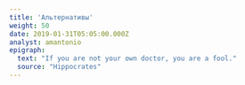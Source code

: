 ```yaml
---
title: 'Альтернативы'
weight: 50
date: 2019-01-31T05:05:00.000Z
analyst: amantonio
epigraph:
  text: "If you are not your own doctor, you are a fool."
  source: "Hippocrates"
---
```

